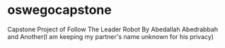 # oswegocapstone
Capstone Project of Follow The Leader Robot
By Abedallah Abedrabbah and Another(I am keeping my partner's name unknown for his privacy)


